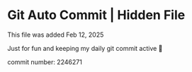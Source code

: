 # Git Auto Commit | Hidden File

This file was added Feb 12, 2025

Just for fun and keeping my daily git commit active 🤪

commit number: 2246271
